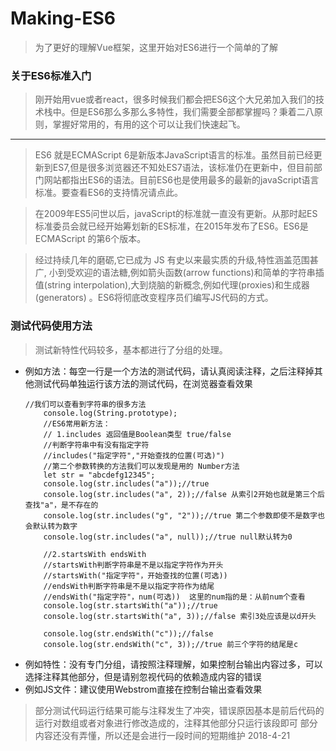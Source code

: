 ﻿# Making-ES6
> 为了更好的理解Vue框架，这里开始对ES6进行一个简单的了解
### 关于ES6标准入门
> 刚开始用vue或者react，很多时候我们都会把ES6这个大兄弟加入我们的技术栈中。但是ES6那么多那么多特性，我们需要全部都掌握吗？秉着二八原则，掌握好常用的，有用的这个可以让我们快速起飞。

---
> ES6 就是ECMAScript 6是新版本JavaScript语言的标准。虽然目前已经更新到ES7,但是很多浏览器还不知处ES7语法，该标准仍在更新中，但目前部门网站都指出ES6的语法。目前ES6也是使用最多的最新的javaScript语言标准。要查看ES6的支持情况请点此。

> 在2009年ES5问世以后，javaScript的标准就一直没有更新。从那时起ES标准委员会就已经开始筹划新的ES标准，在2015年发布了ES6。ES6是ECMAScript 的第6个版本。

> 经过持续几年的磨砺,它已成为 JS 有史以来最实质的升级,特性涵盖范围甚广, 小到受欢迎的语法糖,例如箭头函数(arrow functions)和简单的字符串插值(string interpolation),大到烧脑的新概念,例如代理(proxies)和生成器(generators) 。ES6将彻底改变程序员们编写JS代码的方式。

### 测试代码使用方法
> 测试新特性代码较多，基本都进行了分组的处理。

- 例如方法：每空一行是一个方法的测试代码，请认真阅读注释，之后注释掉其他测试代码单独运行该方法的测试代码，在浏览器查看效果
    ```
    //我们可以查看到字符串的很多方法
        console.log(String.prototype);
        //ES6常用新方法：
        // 1.includes 返回值是Boolean类型 true/false
        //判断字符串中有没有指定字符
        //includes("指定字符","开始查找的位置(可选)")
        //第二个参数转换的方法我们可以发现是用的 Number方法
        let str = "abcdefg12345";
        console.log(str.includes("a"));//true
        console.log(str.includes("a", 2));//false 从索引2开始也就是第三个后查找"a"，是不存在的
        console.log(str.includes("g", "2"));//true 第二个参数即使不是数字也会默认转为数字
        console.log(str.includes("a", null));//true null默认转为0
    
        //2.startsWith endsWith
        //startsWith判断字符串是不是以指定字符作为开头
        //startsWith("指定字符"，开始查找的位置(可选))
        //endsWith判断字符串是不是以指定字符作为结尾
        //endsWith("指定字符"，num(可选))  这里的num指的是：从前num个查看
        console.log(str.startsWith("a"));//true
        console.log(str.startsWith("a", 3));//false 索引3处应该是以d开头
    
        console.log(str.endsWith("c"));//false
        console.log(str.endsWith("c", 3));//true 前三个字符的结尾是c
    ```
- 例如特性：没有专门分组，请按照注释理解，如果控制台输出内容过多，可以选择注释其他部分，但是请别忽视代码的依赖造成内容的错误
- 例如JS文件：建议使用Webstrom直接在控制台输出查看效果

> 部分测试代码运行结果可能与注释发生了冲突，错误原因基本是前后代码的运行对数组或者对象进行修改造成的，注释其他部分只运行该段即可
> 部分内容还没有弄懂，所以还是会进行一段时间的短期维护  2018-4-21